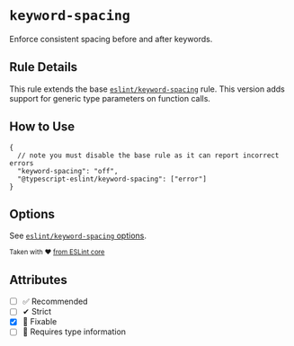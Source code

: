 # `keyword-spacing`

Enforce consistent spacing before and after keywords.

## Rule Details

This rule extends the base [`eslint/keyword-spacing`](https://eslint.org/docs/rules/keyword-spacing) rule.
This version adds support for generic type parameters on function calls.

## How to Use

```jsonc
{
  // note you must disable the base rule as it can report incorrect errors
  "keyword-spacing": "off",
  "@typescript-eslint/keyword-spacing": ["error"]
}
```

## Options

See [`eslint/keyword-spacing` options](https://eslint.org/docs/rules/keyword-spacing#options).

<sup>

Taken with ❤️ [from ESLint core](https://github.com/eslint/eslint/blob/main/docs/rules/keyword-spacing.md)

</sup>

## Attributes

- [ ] ✅ Recommended
- [ ] ✔ Strict
- [x] 🔧 Fixable
- [ ] 💭 Requires type information
